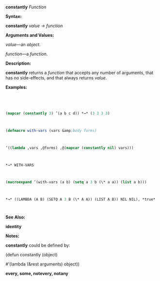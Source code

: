 **constantly** *Function* 



**Syntax:** 



**constantly** *value → function* 



**Arguments and Values:** 



*value*—an *object*. 



*function*—a *function*. 



**Description:** 



**constantly** returns a *function* that accepts any number of arguments, that has no side-effects, and that always returns *value*. 



**Examples:**
```lisp
 



(mapcar (constantly 3) ’(a b c d)) *→* (3 3 3 3) 



(defmacro with-vars (vars &amp;body forms) 



‘((lambda ,vars ,@forms) ,@(mapcar (constantly nil) vars))) 



*→* WITH-VARS 



(macroexpand ’(with-vars (a b) (setq a 3 b (\* a a)) (list a b))) 



*→* ((LAMBDA (A B) (SETQ A 3 B (\* A A)) (LIST A B)) NIL NIL), *true* 




```
**See Also:** 



**identity** 



**Notes:** 



**constantly** could be defined by: 



(defun constantly (object) 



#’(lambda (&amp;rest arguments) object)) 















**every, some, notevery, notany** 



